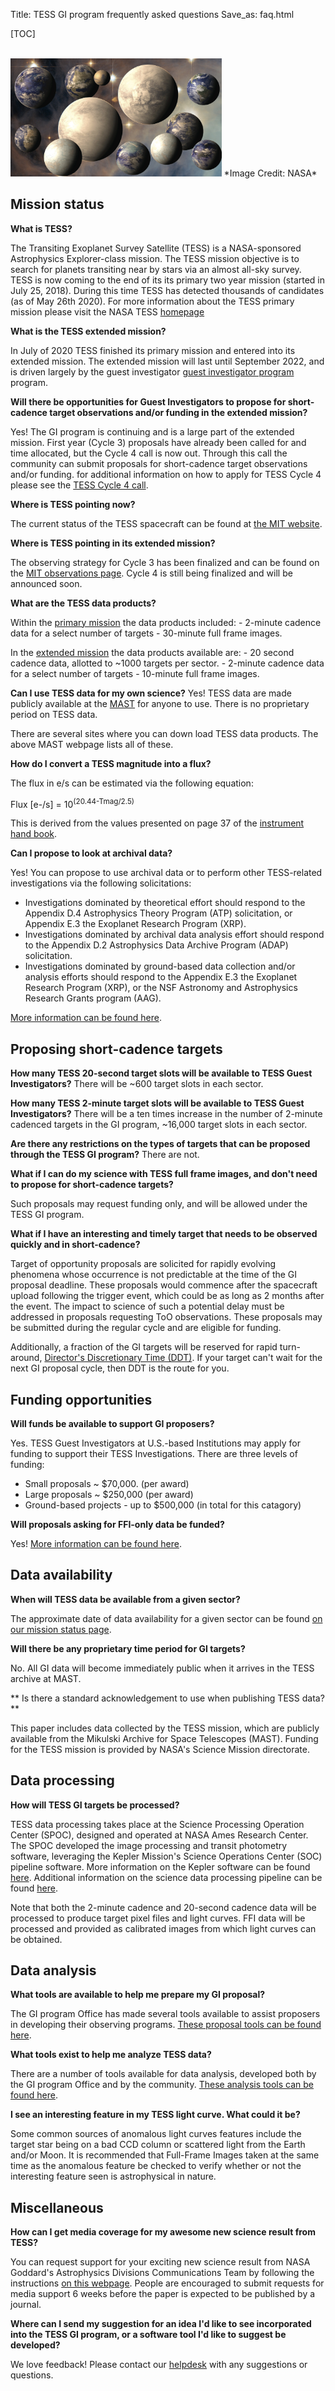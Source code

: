 Title: TESS GI program frequently asked questions
Save_as: faq.html

[TOC]

<br/>
<img class="img-responsive" style="max-width:67%;" src="images/mission/exoplanetlots.jpg">
*Image Credit: NASA*
<br/>

## Mission status

**What is TESS?**

The Transiting Exoplanet Survey Satellite (TESS) is a NASA-sponsored Astrophysics Explorer-class mission. The TESS mission objective is to search for planets transiting near by stars via an almost all-sky survey. TESS is now coming to the end of its its primary two year mission (started in July 25, 2018). During this time TESS has detected thousands of candidates (as of May 26th 2020). For more information about the TESS primary mission please visit the NASA TESS [homepage](https://heasarc.gsfc.nasa.gov/docs/tess/objectives.html)

**What is the TESS extended mission?**

In July of 2020 TESS finished its primary mission and entered into its extended mission. The extended mission will last until September 2022, and is driven largely by the guest investigator [guest investigator program](https://heasarc.gsfc.nasa.gov/docs/tess/proposing-investigations.html) program.

**Will there be opportunities for Guest Investigators to propose for short-cadence target observations and/or funding in the extended mission?**

Yes! The GI program is continuing and is a large part of the extended mission. First year (Cycle 3) proposals have already been called for and time allocated, but the Cycle 4 call is now out. Through this call the community can submit proposals for short-cadence target observations and/or funding. for additional information on how to apply for TESS Cycle 4 please see the [TESS Cycle 4 call](https://nspires.nasaprs.com/external/solicitations/summary!init.do?solId=%7B4B9CAAB3-D398-183A-B1F3-EF963DF415C7%7D&path=open).

**Where is TESS pointing now?**

The current status of the TESS spacecraft can be found at [the MIT website](https://tess.mit.edu/observations/).

**Where is TESS pointing in its extended mission?**

The observing strategy for Cycle 3 has been finalized and can be found on the [MIT observations page](https://tess.mit.edu/observations/). Cycle 4 is still being finalized and will be announced soon. 


**What are the TESS data products?**

Within the [primary mission](primary.html) the data products included:
	- 2-minute cadence data for a select number of targets
	- 30-minute full frame images.

In the [extended mission](extended.html) the data products available are:
	- 20 second cadence data, allotted to ~1000 targets per sector.
	- 2-minute cadence data for a select number of targets
	- 10-minute full frame images.

**Can I use TESS data for my own science?**
Yes! TESS data are made publicly available at the [MAST](https://archive.stsci.edu/tess/) for anyone to use. There is no proprietary period on TESS data.

There are several sites where you can down load TESS data products. The above MAST webpage lists all of these.

**How do I convert a TESS magnitude into a flux?**

The flux in e/s can be estimated via the following equation:

Flux [e-/s] = 10<sup>(20.44-Tmag/2.5)</sup>

This is derived from the values presented on page 37 of the [instrument hand book](https://archive.stsci.edu/files/live/sites/mast/files/home/missions-and-data/active-missions/tess/_documents/TESS_Instrument_Handbook_v0.1.pdf).

**Can I propose to look at archival data?**
 
Yes! You can propose to use archival data or to perform other TESS-related investigations via the following solicitations:

* Investigations dominated by theoretical effort should respond to the Appendix D.4 Astrophysics Theory Program (ATP) solicitation, or Appendix E.3 the Exoplanet Research Program (XRP).
* Investigations dominated by archival data analysis effort should respond to the Appendix D.2 Astrophysics Data Archive Program (ADAP) solicitation.
* Investigations dominated by ground-based data collection and/or analysis efforts should respond to the Appendix E.3 the Exoplanet Research Program (XRP), or the NSF Astronomy and Astrophysics Research Grants program (AAG).

[More information can be found here](proposing-investigations.html). 


## Proposing short-cadence targets

**How many TESS 20-second target slots will be available to TESS Guest Investigators?**
There will be ~600 target slots in each sector.

**How many TESS 2-minute target slots will be available to TESS Guest Investigators?**
There will be a ten times increase in the number of 2-minute cadenced targets in the GI program, ~16,000 target slots in each sector.

**Are there any restrictions on the types of targets that can be proposed through the TESS GI program?**
There are not.

**What if I can do my science with TESS full frame images, and don't need to propose for short-cadence targets?**

Such proposals may request funding only, and will be allowed under the TESS GI program.


**What if I have an interesting and timely target that needs to be observed quickly and in short-cadence?**

Target of opportunity proposals are solicited for rapidly evolving phenomena whose occurrence is not predictable at the time of the GI proposal deadline. These proposals would commence after the spacecraft upload following the trigger event, which could be as long as 2 months after the event. The impact to science of such a potential delay must be addressed in proposals requesting ToO observations. These proposals may be submitted during the regular cycle and are eligible for funding.

Additionally, a fraction of the GI targets will be reserved for rapid turn-around, [Director's Discretionary Time (DDT)](proposing-investigations.html#directors-discretionary-targets). If your target can't wait for the next GI proposal cycle, then DDT is the route for you.

## Funding opportunities

**Will funds be available to support GI proposers?**

Yes. TESS Guest Investigators at U.S.-based Institutions may apply for funding to support their TESS Investigations. There are three levels of funding:

 * Small proposals ~ $70,000. (per award)
 * Large proposals ~ $250,000 (per award)
 * Ground-based projects - up to $500,000 (in total for this catagory)
 

**Will proposals asking for FFI-only data be funded?**

Yes! [More information can be found here](proposing-investigations.html). 

<!-- Additionally, proposals asking for 2-min cadence data will be funded. However, we will not relegate 2-min cadence proposals to FFI-only proposals.-->

## Data availability

**When will TESS data be available from a given sector?**

The approximate date of data availability for a given sector can be found [on our mission status page](status.html).

**Will there be any proprietary time period for GI targets?**

 No. All GI data will become immediately public when it arrives in the TESS archive at MAST.

 ** Is there a standard acknowledgement to use when publishing TESS data?**

 This paper includes data collected by the TESS mission, which are publicly available from the Mikulski Archive for Space Telescopes (MAST). Funding for the TESS mission is provided by NASA's Science Mission directorate.

## Data processing

**How will TESS GI targets be processed?**

TESS data processing takes place at the Science Processing Operation Center (SPOC), designed and operated at NASA Ames Research Center. The SPOC developed the image processing and transit photometry software, leveraging the Kepler Mission's Science Operations Center (SOC) pipeline software. More information on the Kepler software can be found [here](http://kepler.nasa.gov/science/ForScientists/papersAndDocumentation/SOCpapers). Additional information on the science data processing pipeline can be found [here](data-handel.html).

Note that both the 2-minute cadence and 20-second cadence data will be processed to produce target pixel files and light curves. FFI data will be processed and provided as calibrated images from which light curves can be obtained.


## Data analysis

**What tools are available to help me prepare my GI proposal?**

The GI program Office has made several tools available to assist proposers in developing their observing programs. [These proposal tools can be found here](proposal-tools.html).

**What tools exist to help me analyze TESS data?**

There are a number of tools available for data analysis, developed both by the GI program Office and by the community. [These analysis tools can be found here](software.html).

**I see an interesting feature in my TESS light curve. What could it be?**

Some common sources of anomalous light curves features include the target star being on a bad CCD column or scattered light from the Earth and/or Moon. It is recommended that Full-Frame Images taken at the same time as the anomalous feature be checked to verify whether or not the interesting feature seen is astrophysical in nature.

## Miscellaneous

**How can I get media coverage for my awesome new science result from TESS?**

You can request support for your exciting new science result from NASA Goddard's Astrophysics Divisions Communications Team by following the instructions [on this webpage](media.html). People are encouraged to submit requests for media support 6 weeks before the paper is expected to be published by a journal.

**Where can I send my suggestion for an idea I'd like to see incorporated into the TESS GI program, or a software tool I'd like to suggest be developed?**

 We love feedback! Please contact our [helpdesk](helpdesk.html) with any suggestions or questions.





 
